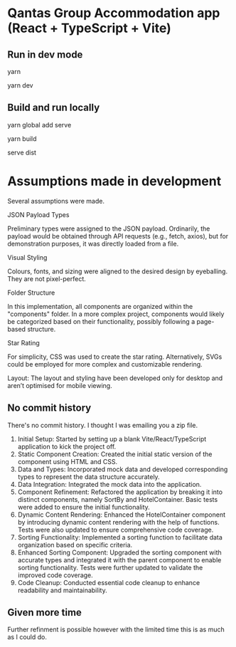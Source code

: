 # Qantas Group Accommodation app (React + TypeScript + Vite)

## Run in dev mode

yarn

yarn dev

## Build and run locally

yarn global add serve

yarn build

serve dist

# Assumptions made in development

Several assumptions were made.

JSON Payload Types

Preliminary types were assigned to the JSON payload. Ordinarily, the payload would be obtained through API requests (e.g., fetch, axios), but for demonstration purposes, it was directly loaded from a file.

Visual Styling

Colours, fonts, and sizing were aligned to the desired design by eyeballing. They are not pixel-perfect.

Folder Structure

In this implementation, all components are organized within the "components" folder. In a more complex project, components would likely be categorized based on their functionality, possibly following a page-based structure.

Star Rating

For simplicity, CSS was used to create the star rating. Alternatively, SVGs could be employed for more complex and customizable rendering.

Layout: The layout and styling have been developed only for desktop and aren’t optimised for mobile viewing.

## No commit history

There's no commit history. I thought I was emailing you a zip file.

1. Initial Setup: Started by setting up a blank Vite/React/TypeScript application to kick the project off.
2. Static Component Creation: Created the initial static version of the component using HTML and CSS.
3. Data and Types: Incorporated mock data and developed corresponding types to represent the data structure accurately.
4. Data Integration: Integrated the mock data into the application.
5. Component Refinement: Refactored the application by breaking it into distinct components, namely SortBy and HotelContainer. Basic tests were added to ensure the initial functionality.
6. Dynamic Content Rendering: Enhanced the HotelContainer component by introducing dynamic content rendering with the help of functions. Tests were also updated to ensure comprehensive code coverage.
7. Sorting Functionality: Implemented a sorting function to facilitate data organization based on specific criteria.
8. Enhanced Sorting Component: Upgraded the sorting component with accurate types and integrated it with the parent component to enable sorting functionality. Tests were further updated to validate the improved code coverage.
9. Code Cleanup: Conducted essential code cleanup to enhance readability and maintainability.

## Given more time

Further refinment is possible however with the limited time this is as much as I could do.

